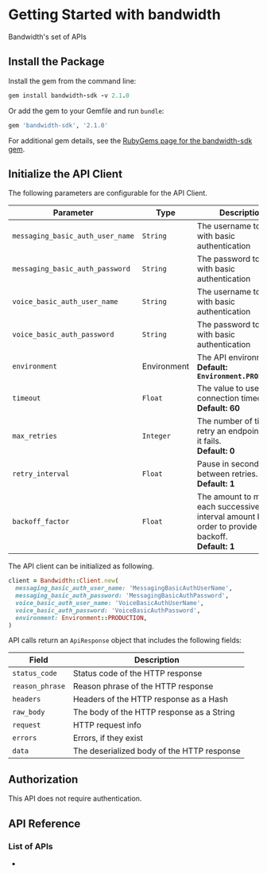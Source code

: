 # Getting Started with bandwidth

Bandwidth's set of APIs

## Install the Package

Install the gem from the command line:

```ruby
gem install bandwidth-sdk -v 2.1.0
```

Or add the gem to your Gemfile and run `bundle`:

```ruby
gem 'bandwidth-sdk', '2.1.0'
```

For additional gem details, see the [RubyGems page for the bandwidth-sdk gem](https://rubygems.org/gems/bandwidth-sdk/versions/2.1.0).

## Initialize the API Client

The following parameters are configurable for the API Client.

| Parameter | Type | Description |
|  --- | --- | --- |
| `messaging_basic_auth_user_name` | `String` | The username to use with basic authentication |
| `messaging_basic_auth_password` | `String` | The password to use with basic authentication |
| `voice_basic_auth_user_name` | `String` | The username to use with basic authentication |
| `voice_basic_auth_password` | `String` | The password to use with basic authentication |
| `environment` | Environment | The API environment. <br> **Default: `Environment.PRODUCTION`** |
| `timeout` | `Float` | The value to use for connection timeout. <br> **Default: 60** |
| `max_retries` | `Integer` | The number of times to retry an endpoint call if it fails. <br> **Default: 0** |
| `retry_interval` | `Float` | Pause in seconds between retries. <br> **Default: 1** |
| `backoff_factor` | `Float` | The amount to multiply each successive retry's interval amount by in order to provide backoff. <br> **Default: 1** |

The API client can be initialized as following.

```ruby
client = Bandwidth::Client.new(
  messaging_basic_auth_user_name: 'MessagingBasicAuthUserName',
  messaging_basic_auth_password: 'MessagingBasicAuthPassword',
  voice_basic_auth_user_name: 'VoiceBasicAuthUserName',
  voice_basic_auth_password: 'VoiceBasicAuthPassword',
  environment: Environment::PRODUCTION,
)
```

API calls return an `ApiResponse` object that includes the following fields:

| Field | Description |
|  --- | --- |
| `status_code` | Status code of the HTTP response |
| `reason_phrase` | Reason phrase of the HTTP response |
| `headers` | Headers of the HTTP response as a Hash |
| `raw_body` | The body of the HTTP response as a String |
| `request` | HTTP request info |
| `errors` | Errors, if they exist |
| `data` | The deserialized body of the HTTP response |

## Authorization

This API does not require authentication.

## API Reference

### List of APIs

*

